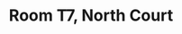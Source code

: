 ---
basin: 'No'
cudn: true
floor: Ground
grade: 4
images: []
living_room: 'No'
location: North Court
name: T7
network: Wireless Only
title: Room T7, North Court
---